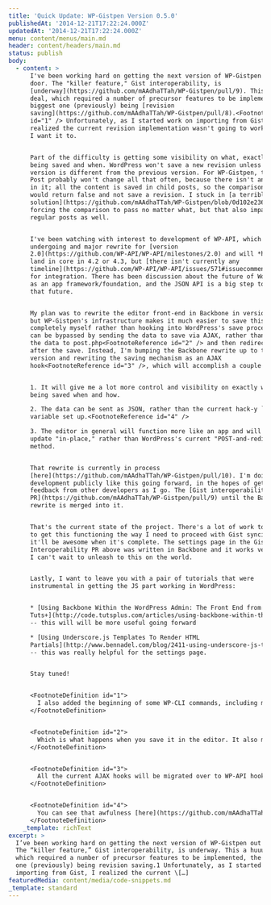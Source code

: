 ```yaml
---
title: 'Quick Update: WP-Gistpen Version 0.5.0'
publishedAt: '2014-12-21T17:22:24.000Z'
updatedAt: '2014-12-21T17:22:24.000Z'
menu: content/menus/main.md
header: content/headers/main.md
status: publish
body:
  - content: >
      I've been working hard on getting the next version of WP-Gistpen out the
      door. The "killer feature," Gist interoperability, is
      [underway](https://github.com/mAAdhaTTah/WP-Gistpen/pull/9). This a huuuge
      deal, which required a number of precursor features to be implemented, the
      biggest one (previously) being [revision
      saving](https://github.com/mAAdhaTTah/WP-Gistpen/pull/8).<FootnoteReference
      id="1" /> Unfortunately, as I started work on importing from Gist, I
      realized the current revision implementation wasn't going to work the way
      I want it to.


      Part of the difficulty is getting some visibility on what, exactly, is
      being saved and when. WordPress won't save a new revision unless the new
      version is different from the previous version. For WP-Gistpen, the main
      Post probably won't change all that often, because there isn't any content
      in it; all the content is saved in child posts, so the comparison filter
      would return false and not save a revision. I stuck in [a terrible
      solution](https://github.com/mAAdhaTTah/WP-Gistpen/blob/0d102e236771ae0dba5522068f16c2709b043722/wp-gistpen.php#L99),
      forcing the comparison to pass no matter what, but that also impacts
      regular posts as well.


      I've been watching with interest to development of WP-API, which is
      undergoing and major rewrite for [version
      2.0](https://github.com/WP-API/WP-API/milestones/2.0) and will *hopefully*
      land in core in 4.2 or 4.3, but [there isn't currently any
      timeline](https://github.com/WP-API/WP-API/issues/571#issuecomment-62153097)
      for integration. There has been discussion about the future of WordPress
      as an app framework/foundation, and the JSON API is a big step towards
      that future.


      My plan was to rewrite the editor front-end in Backbone in version 0.6.0,
      but WP-Gistpen's infrastructure makes it much easier to save this
      completely myself rather than hooking into WordPress's save process. This
      can be bypassed by sending the data to save via AJAX, rather than POST'ing
      the data to post.php<FootnoteReference id="2" /> and then redirecting
      after the save. Instead, I'm bumping the Backbone rewrite up to this
      version and rewriting the saving mechanism as an AJAX
      hook<FootnoteReference id="3" />, which will accomplish a couple things:


      1. It will give me a lot more control and visibility on exactly what is
      being saved when and how.

      2. The data can be sent as JSON, rather than the current hack-y `$_POST`
      variable set up.<FootnoteReference id="4" />

      3. The editor in general will function more like an app and will save and
      update "in-place," rather than WordPress's current "POST-and-redirect"
      method.


      That rewrite is currently in process
      [here](https://github.com/mAAdhaTTah/WP-Gistpen/pull/10). I'm doing all my
      development publicly like this going forward, in the hopes of getting
      feedback from other developers as I go. The [Gist interoperability
      PR](https://github.com/mAAdhaTTah/WP-Gistpen/pull/9) until the Backbone
      rewrite is merged into it.


      That's the current state of the project. There's a lot of work to be done
      to get this functioning the way I need to proceed with Gist syncing, but
      it'll be awesome when it's complete. The settings page in the Gist
      Interoperability PR above was written in Backbone and it works very well.
      I can't wait to unleash to this on the world.


      Lastly, I want to leave you with a pair of tutorials that were
      instrumental in getting the JS part working in WordPress:


      * [Using Backbone Within the WordPress Admin: The Front End from
      Tuts+](http://code.tutsplus.com/articles/using-backbone-within-the-wordpress-admin-the-front-end--wp-30121)
      -- this will will be more useful going forward

      * [Using Underscore.js Templates To Render HTML
      Partials](http://www.bennadel.com/blog/2411-using-underscore-js-templates-to-render-html-partials.htm)
      -- this was really helpful for the settings page.


      Stay tuned!


      <FootnoteDefinition id="1">
        I also added the beginning of some WP-CLI commands, including most importantly, the addition of test data so you don't need to be currently using the plugin to help work on it. Also, Scrutinizer, which has been incredibly helpful and is a feature that will be backported to [wppb-mod](https://jamesdigioia.com/new-project-wppb-mod/).
      </FootnoteDefinition>


      <FootnoteDefinition id="2">
        Which is what happens when you save it in the editor. It also manipulates the data a bit in a function called [`edit_post()`](https://core.trac.wordpress.org/browser/tags/4.1/src/wp-admin/includes/post.php#L179), then `wp_insert_post` does its own manipulation and validation. So it's a lot of steps and I'm not entirely clear what gets called when.
      </FootnoteDefinition>


      <FootnoteDefinition id="3">
        All the current AJAX hooks will be migrated over to WP-API hooks when that lands in core as well.
      </FootnoteDefinition>


      <FootnoteDefinition id="4">
        You can see that awfulness [here](https://github.com/mAAdhaTTah/WP-Gistpen/blob/04e94e03b2866508948dcaf3807de007bcf0edbb/admin/includes/class-wp-gistpen-saver.php#L35). While the current version looks a lot cleaner than this, as I've refactored and broken things down into chunks quite a bit, it doesn't function all that differently, and I've always hated it.
      </FootnoteDefinition>
    _template: richText
excerpt: >
  I’ve been working hard on getting the next version of WP-Gistpen out the door.
  The “killer feature,” Gist interoperability, is underway. This a huuuge deal,
  which required a number of precursor features to be implemented, the biggest
  one (previously) being revision saving.1 Unfortunately, as I started work on
  importing from Gist, I realized the current \[…]
featuredMedia: content/media/code-snippets.md
_template: standard
---
```


